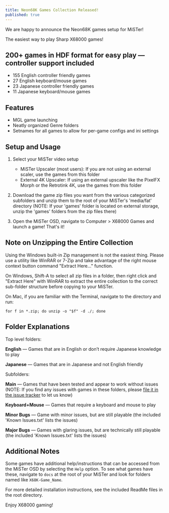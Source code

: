 ```yaml
---
title: Neon68K Games Collection Released!
published: true
---
```


We are happy to announce the Neon68K games setup for MiSTer!

The easiest way to play Sharp X68000 games!

## 200+ games in HDF format for easy play — controller support included

- 155 English controller friendly games
- 27 English keyboard/mouse games
- 23 Japanese controller friendly games
- 11 Japanese keyboard/mouse games

## Features

- MGL game launching
- Neatly organized Genre folders
- Setnames for all games to allow for per-game configs and ini settings

## Setup and Usage

1. Select your MiSTer video setup
    - MiSTer Upscaler (most users): If you are not using an external scaler, use the games from this folder
    - External 4K Upscaler: If using an external upscaler like the PixelFX Morph or the Retrotink 4K, use the games from this folder

2. Download the game zip files you want from the various categorized subfolders and unzip them to the root of your MiSTer's 'media/fat' directory (NOTE: If your 'games' folder is located on external storage, unzip the 'games' folders from the zip files there)

3. Open the MiSTer OSD, navigate to Computer > X68000 Games and launch a game! That's it!

## Note on Unzipping the Entire Collection

Using the Windows built-in Zip management is not the easiest thing. Please use a utility like WinRAR or 7-Zip and take advantage of the right mouse context button command "Extract Here..." function. 

On Windows, Shift-A to select all zip files in a folder, then right click and "Extract Here" with WinRAR to extract the entire collection to the correct sub-folder structure before copying to your MiSTer.

On Mac, if you are familiar with the Terminal, navigate to the directory and run:

```
for f in *.zip; do unzip -o "$f" -d ./; done
```

## Folder Explanations

Top level folders:

**English** — Games that are in English or don’t require Japanese knowledge to play

**Japanese** — Games that are in Japanese and not English friendly


Subfolders:

**Main** — Games that have been tested and appear to work without issues (NOTE: If you find any issues with games in these folders, please [file it in the issue tracker](https://github.com/Neon68K/neon68k/issues) to let us know)

**Keyboard+Mouse** — Games that require a keyboard and mouse to play

**Minor Bugs** — Game with minor issues, but are still playable (the included 'Known Issues.txt' lists the issues)

**Major Bugs** — Games with glaring issues, but are technically still playable (the included 'Known Issues.txt' lists the issues)

## Additional Notes

Some games have additional help/instructions that can be accessed from the MiSTer OSD by selecting the `Help` option. To see what games have these, navigate to `docs` at the root of your MiSTer and look for folders named like `X68K-Game_Name`.

For more detailed installation instructions, see the included ReadMe files in the root directory.

Enjoy X68000 gaming!
